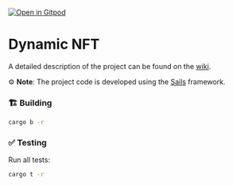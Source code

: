 [![Open in Gitpod](https://img.shields.io/badge/Open_in-Gitpod-white?logo=gitpod)](https://gitpod.io/#FOLDER=dynamic-nft/https://github.com/gear-foundation/dapps)

# Dynamic NFT 

A detailed description of the project can be found on the [wiki](https://wiki.vara.network/docs/examples/NFTs/dynamic-nft).

⚙️ **Note**: The project code is developed using the [Sails](https://github.com/gear-tech/sails) framework.

### 🏗️ Building

```sh
cargo b -r 
```

### ✅ Testing

Run all tests:
```sh
cargo t -r 
```
